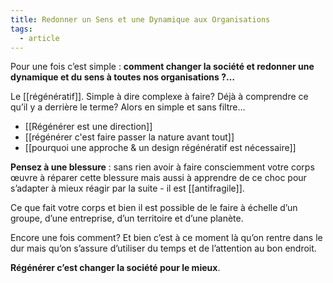 ```yaml
---
title: Redonner un Sens et une Dynamique aux Organisations
tags:
  - article
---
```

Pour une fois c’est simple : **comment changer la société et redonner une dynamique et du sens à toutes nos organisations ?…**  
  
Le [[régénératif]]. Simple à dire complexe à faire? Déjà à comprendre ce qu’il y a derrière le terme? Alors en simple et sans filtre… 

- [[Régénérer est une direction]]
- [[régénérer c'est faire passer la nature avant tout]]
- [[pourquoi une approche & un design régénératif est nécessaire]]
  
**Pensez à une blessure** : sans rien avoir à faire consciemment votre corps œuvre à réparer cette blessure mais aussi à apprendre de ce choc pour s’adapter à mieux réagir par la suite - il est [[antifragile]].  
  
Ce que fait votre corps et bien il est possible de le faire à échelle d’un groupe, d’une entreprise, d’un territoire et d’une planète.  
  
Encore une fois comment? Et bien c’est à ce moment là qu’on rentre dans le dur mais qu’on s’assure d’utiliser du temps et de l’attention au bon endroit.  
  
**Régénérer c’est changer la société pour le mieux**.